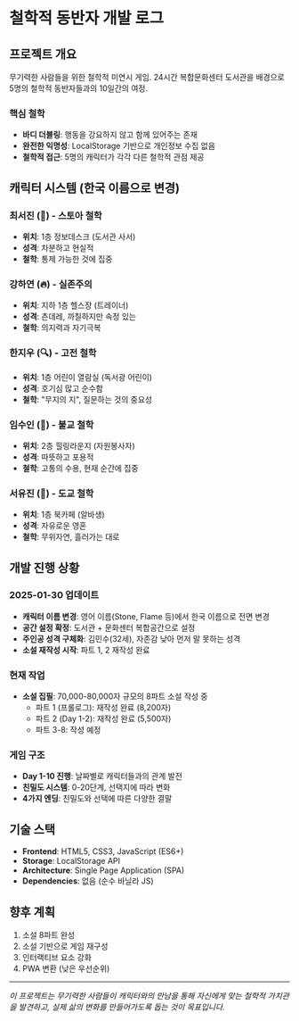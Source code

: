 # 철학적 동반자 개발 로그

## 프로젝트 개요
무기력한 사람들을 위한 철학적 미연시 게임. 24시간 복합문화센터 도서관을 배경으로 5명의 철학적 동반자들과의 10일간의 여정.

### 핵심 철학
- **바디 더블링**: 행동을 강요하지 않고 함께 있어주는 존재
- **완전한 익명성**: LocalStorage 기반으로 개인정보 수집 없음
- **철학적 접근**: 5명의 캐릭터가 각각 다른 철학적 관점 제공

## 캐릭터 시스템 (한국 이름으로 변경)

### 최서진 (🗿) - 스토아 철학
- **위치**: 1층 정보데스크 (도서관 사서)
- **성격**: 차분하고 현실적
- **철학**: 통제 가능한 것에 집중

### 강하연 (🔥) - 실존주의
- **위치**: 지하 1층 헬스장 (트레이너)
- **성격**: 츤데레, 까칠하지만 속정 있는
- **철학**: 의지력과 자기극복

### 한지우 (🔍) - 고전 철학
- **위치**: 1층 어린이 열람실 (독서광 어린이)
- **성격**: 호기심 많고 순수함
- **철학**: "무지의 지", 질문하는 것의 중요성

### 임수인 (🪷) - 불교 철학
- **위치**: 2층 힐링라운지 (자원봉사자)
- **성격**: 따뜻하고 포용적
- **철학**: 고통의 수용, 현재 순간에 집중

### 서유진 (🌊) - 도교 철학
- **위치**: 1층 북카페 (알바생)
- **성격**: 자유로운 영혼
- **철학**: 무위자연, 흘러가는 대로

## 개발 진행 상황

### 2025-01-30 업데이트
- **캐릭터 이름 변경**: 영어 이름(Stone, Flame 등)에서 한국 이름으로 전면 변경
- **공간 설정 확정**: 도서관 + 문화센터 복합공간으로 설정
- **주인공 성격 구체화**: 김민수(32세), 자존감 낮아 먼저 말 못하는 성격
- **소설 재작성 시작**: 파트 1, 2 재작성 완료

### 현재 작업
- **소설 집필**: 70,000-80,000자 규모의 8파트 소설 작성 중
  - 파트 1 (프롤로그): 재작성 완료 (8,200자)
  - 파트 2 (Day 1-2): 재작성 완료 (5,500자)
  - 파트 3-8: 작성 예정

### 게임 구조
- **Day 1-10 진행**: 날짜별로 캐릭터들과의 관계 발전
- **친밀도 시스템**: 0-20단계, 선택지에 따라 변화
- **4가지 엔딩**: 친밀도와 선택에 따른 다양한 결말

## 기술 스택
- **Frontend**: HTML5, CSS3, JavaScript (ES6+)
- **Storage**: LocalStorage API
- **Architecture**: Single Page Application (SPA)
- **Dependencies**: 없음 (순수 바닐라 JS)

## 향후 계획
1. 소설 8파트 완성
2. 소설 기반으로 게임 재구성
3. 인터랙티브 요소 강화
4. PWA 변환 (낮은 우선순위)

---
*이 프로젝트는 무기력한 사람들이 캐릭터와의 만남을 통해 자신에게 맞는 철학적 가치관을 발견하고, 실제 삶의 변화를 만들어가도록 돕는 것이 목표입니다.*